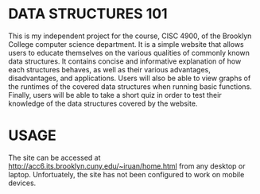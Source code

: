 # DATA STRUCTURES 101
This is my independent project for the course, CISC 4900, of the Brooklyn College computer science department. It is a simple website that allows users to educate themselves on the various qualities of commonly known data structures.
It contains concise and informative explanation of how each structures behaves, as well as their various advantages, disadvantages, and applications. Users will also be able to view graphs of the runtimes of the covered data structures when running basic functions.
Finally, users will be able to take a short quiz in order to test their knowledge of the data structures covered by the website. 

# USAGE
The site can be accessed at http://acc6.its.brooklyn.cuny.edu/~iruan/home.html from any desktop or laptop. Unfortuately, the site has not been configured to work on mobile devices.